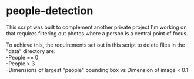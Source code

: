 # people-detection

This script was built to complement another private project I'm working on that requires filtering out photos where a person is a central point of focus.    

To achieve this, the requirements set out in this script to delete files in the "data" directory are:  
-People == 0  
-People > 3  
-Dimensions of largest "people" bounding box vs Dimension of image < 0.1
